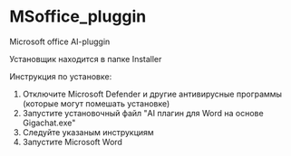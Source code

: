 # MSoffice_pluggin
Microsoft office AI-pluggin



Установщик находится в папке Installer

Инструкция по установке:
1) Отключите Microsoft Defender и другие антивирусные программы (которые могут помешать установке)
2) Запустите установочный файл "AI плагин для Word на основе Gigachat.exe"
3) Следуйте указаным инструкциям
4) Запустите Microsoft Word